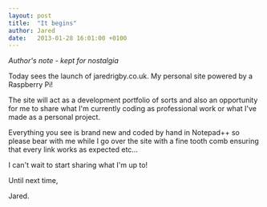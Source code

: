 ```yaml
---
layout: post
title:  "It begins"
author: Jared
date:   2013-01-28 16:01:00 +0100
---
```


*Author's note - kept for nostalgia*

Today sees the launch of jaredrigby.co.uk. My personal site powered by a Raspberry Pi!

The site will act as a development portfolio of sorts and also an opportunity for me to share what I'm currently coding as professional work or what I've made as a personal project.

Everything you see is brand new and coded by hand in Notepad++ so please bear with me while I go over the site with a fine tooth comb ensuring that every link works as expected etc...

I can't wait to start sharing what I'm up to!

Until next time, 

Jared.